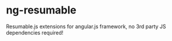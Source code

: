 ng-resumable
============

Resumable.js extensions for angular.js framework, no 3rd party JS dependencies required!
